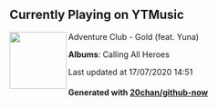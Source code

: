 ## Currently Playing on YTMusic

[<img align="left" width="100" src="https://lh3.googleusercontent.com/DDejkGQYQQpxbhXHoZfJ3XivBc1ke5Q3c-mAHngNnr9C7_5az3uyA8famHNxnATUJJTDsypbA82G8up6VA">](https://music.youtube.com/channel/UCKo2HYwW-g0RPJ8zvU0CcUg)

Adventure Club - Gold (feat. Yuna)

**Albums**: Calling All Heroes

Last updated at 17/07/2020 14:51

#### Generated with [20chan/github-now](https://github.com/20chan/github-now)


<!--
**20chan/20chan** is a ✨ _special_ ✨ repository because its `README.md` (this file) appears on your GitHub profile.

Here are some ideas to get you started:

- 🔭 I’m currently working on ...
- 🌱 I’m currently learning ...
- 👯 I’m looking to collaborate on ...
- 🤔 I’m looking for help with ...
- 💬 Ask me about ...
- 📫 How to reach me: ...
- 😄 Pronouns: ...
- ⚡ Fun fact: ...
-->
